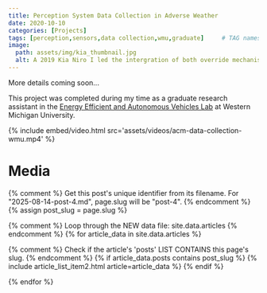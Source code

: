 ```yaml
---
title: Perception System Data Collection in Adverse Weather
date: 2020-10-10
categories: [Projects]
tags: [perception,sensors,data collection,wmu,graduate]     # TAG names should always be lowercase
image:
  path: assets/img/kia_thumbnail.jpg
  alt: A 2019 Kia Niro I led the intergration of both override mechanisms via the installation of a drive-by-wire kit and the sensor array including a scanning lidar, differential GPS, and stereo cameras.
---
```


More details coming soon...

This project was completed during my time as a graduate research assistant in the [Energy Efficient and Autonomous Vehicles Lab](https://wmich.edu/autonomous-vehicles) at Western Michigan University.

{% include embed/video.html src='assets/videos/acm-data-collection-wmu.mp4' %}

# Media

{% comment %}
Get this post's unique identifier from its filename.
For "2025-08-14-post-4.md", page.slug will be "post-4".
{% endcomment %}
{% assign post_slug = page.slug %}

{% comment %}
Loop through the NEW data file: site.data.articles
{% endcomment %}
{% for article_data in site.data.articles %}

{% comment %}
    Check if the article's 'posts' LIST CONTAINS this page's slug.
{% endcomment %}
{% if article_data.posts contains post_slug %}
{% include article_list_item2.html article=article_data %}
{% endif %}

{% endfor %}